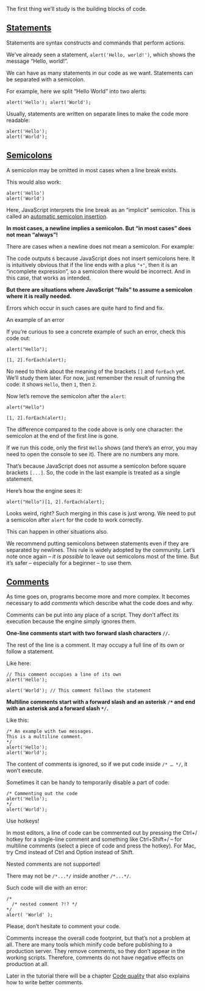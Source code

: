 The first thing we’ll study is the building blocks of code.

## [Statements](https://javascript.info/structure#statements)

Statements are syntax constructs and commands that perform actions.

We’ve already seen a statement, `alert('Hello, world!')`, which shows the message “Hello, world!”.

We can have as many statements in our code as we want. Statements can be separated with a semicolon.

For example, here we split “Hello World” into two alerts:

```
alert('Hello'); alert('World');
```

Usually, statements are written on separate lines to make the code more readable:

```
alert('Hello');
alert('World');
```

## [Semicolons](https://javascript.info/structure#semicolon)

A semicolon may be omitted in most cases when a line break exists.

This would also work:

```
alert('Hello')
alert('World')
```

Here, JavaScript interprets the line break as an “implicit” semicolon. This is called an [automatic semicolon insertion](https://tc39.github.io/ecma262/#sec-automatic-semicolon-insertion).

**In most cases, a newline implies a semicolon. But “in most cases” does not mean “always”!**

There are cases when a newline does not mean a semicolon. For example:

The code outputs `6` because JavaScript does not insert semicolons here. It is intuitively obvious that if the line ends with a plus `"+"`, then it is an “incomplete expression”, so a semicolon there would be incorrect. And in this case, that works as intended.

**But there are situations where JavaScript “fails” to assume a semicolon where it is really needed.**

Errors which occur in such cases are quite hard to find and fix.

An example of an error

If you’re curious to see a concrete example of such an error, check this code out:

```
alert("Hello");

[1, 2].forEach(alert);
```

No need to think about the meaning of the brackets `[]` and `forEach` yet. We’ll study them later. For now, just remember the result of running the code: it shows `Hello`, then `1`, then `2`.

Now let’s remove the semicolon after the `alert`:

```
alert("Hello")

[1, 2].forEach(alert);
```

The difference compared to the code above is only one character: the semicolon at the end of the first line is gone.

If we run this code, only the first `Hello` shows (and there’s an error, you may need to open the console to see it). There are no numbers any more.

That’s because JavaScript does not assume a semicolon before square brackets `[...]`. So, the code in the last example is treated as a single statement.

Here’s how the engine sees it:

```
alert("Hello")[1, 2].forEach(alert);
```

Looks weird, right? Such merging in this case is just wrong. We need to put a semicolon after `alert` for the code to work correctly.

This can happen in other situations also.

We recommend putting semicolons between statements even if they are separated by newlines. This rule is widely adopted by the community. Let’s note once again – _it is possible_ to leave out semicolons most of the time. But it’s safer – especially for a beginner – to use them.

## [Comments](https://javascript.info/structure#code-comments)

As time goes on, programs become more and more complex. It becomes necessary to add _comments_ which describe what the code does and why.

Comments can be put into any place of a script. They don’t affect its execution because the engine simply ignores them.

**One-line comments start with two forward slash characters `//`.**

The rest of the line is a comment. It may occupy a full line of its own or follow a statement.

Like here:

```
// This comment occupies a line of its own
alert('Hello');

alert('World'); // This comment follows the statement
```

**Multiline comments start with a forward slash and an asterisk `/*` and end with an asterisk and a forward slash `*/`.**

Like this:

```
/* An example with two messages.
This is a multiline comment.
*/
alert('Hello');
alert('World');
```

The content of comments is ignored, so if we put code inside `/* … */`, it won’t execute.

Sometimes it can be handy to temporarily disable a part of code:

```
/* Commenting out the code
alert('Hello');
*/
alert('World');
```

Use hotkeys!

In most editors, a line of code can be commented out by pressing the Ctrl+/ hotkey for a single-line comment and something like Ctrl+Shift+/ – for multiline comments (select a piece of code and press the hotkey). For Mac, try Cmd instead of Ctrl and Option instead of Shift.

Nested comments are not supported!

There may not be `/*...*/` inside another `/*...*/`.

Such code will die with an error:

```
/*
  /* nested comment ?!? */
*/
alert( 'World' );
```

Please, don’t hesitate to comment your code.

Comments increase the overall code footprint, but that’s not a problem at all. There are many tools which minify code before publishing to a production server. They remove comments, so they don’t appear in the working scripts. Therefore, comments do not have negative effects on production at all.

Later in the tutorial there will be a chapter [Code quality](https://javascript.info/code-quality) that also explains how to write better comments.